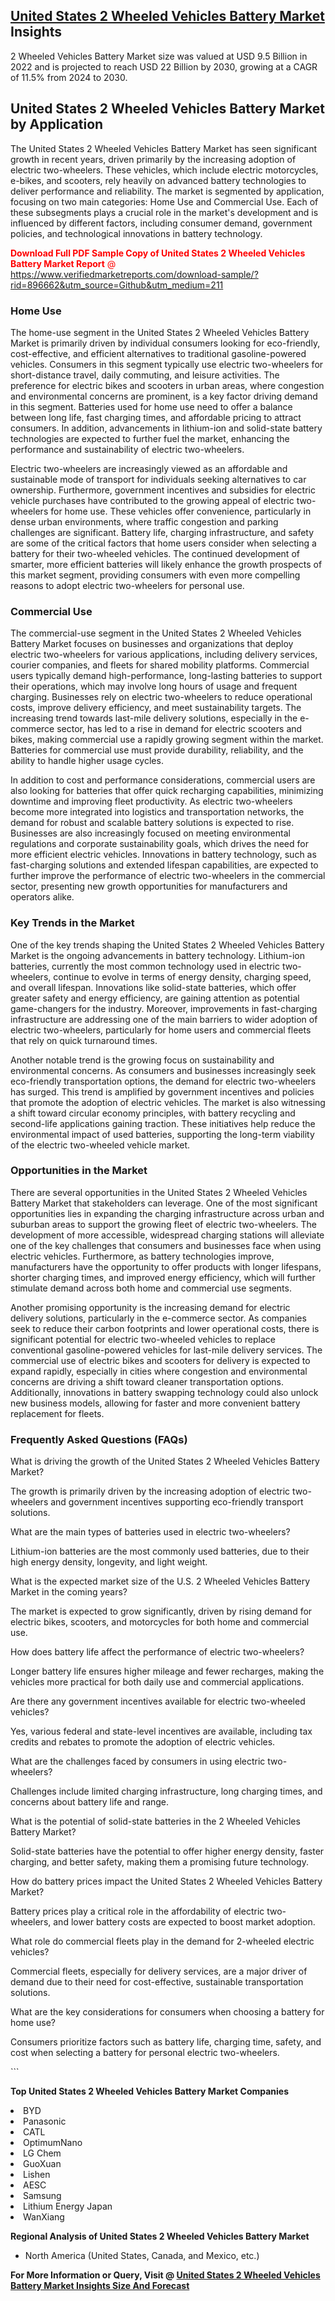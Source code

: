 <h2><a href="https://www.verifiedmarketreports.com/download-sample/?rid=896662&amp;utm_source=Github&amp;utm_medium=211" target="_blank">United States 2 Wheeled Vehicles Battery Market</a> Insights</h2><p>2 Wheeled Vehicles Battery Market size was valued at USD 9.5 Billion in 2022 and is projected to reach USD 22 Billion by 2030, growing at a CAGR of 11.5% from 2024 to 2030.</p><p><h2>United States 2 Wheeled Vehicles Battery Market by Application</h2>The United States 2 Wheeled Vehicles Battery Market has seen significant growth in recent years, driven primarily by the increasing adoption of electric two-wheelers. These vehicles, which include electric motorcycles, e-bikes, and scooters, rely heavily on advanced battery technologies to deliver performance and reliability. The market is segmented by application, focusing on two main categories: Home Use and Commercial Use. Each of these subsegments plays a crucial role in the market's development and is influenced by different factors, including consumer demand, government policies, and technological innovations in battery technology.<p><span class=""><span style="color: #ff0000;"><strong>Download Full PDF Sample Copy of United States 2 Wheeled Vehicles Battery Market Report</strong> @ </span><a href="https://www.verifiedmarketreports.com/download-sample/?rid=896662&amp;utm_source=Github&amp;utm_medium=211" target="_blank">https://www.verifiedmarketreports.com/download-sample/?rid=896662&amp;utm_source=Github&amp;utm_medium=211</a></span></p><h3>Home Use</h3><p>The home-use segment in the United States 2 Wheeled Vehicles Battery Market is primarily driven by individual consumers looking for eco-friendly, cost-effective, and efficient alternatives to traditional gasoline-powered vehicles. Consumers in this segment typically use electric two-wheelers for short-distance travel, daily commuting, and leisure activities. The preference for electric bikes and scooters in urban areas, where congestion and environmental concerns are prominent, is a key factor driving demand in this segment. Batteries used for home use need to offer a balance between long life, fast charging times, and affordable pricing to attract consumers. In addition, advancements in lithium-ion and solid-state battery technologies are expected to further fuel the market, enhancing the performance and sustainability of electric two-wheelers.<p>Electric two-wheelers are increasingly viewed as an affordable and sustainable mode of transport for individuals seeking alternatives to car ownership. Furthermore, government incentives and subsidies for electric vehicle purchases have contributed to the growing appeal of electric two-wheelers for home use. These vehicles offer convenience, particularly in dense urban environments, where traffic congestion and parking challenges are significant. Battery life, charging infrastructure, and safety are some of the critical factors that home users consider when selecting a battery for their two-wheeled vehicles. The continued development of smarter, more efficient batteries will likely enhance the growth prospects of this market segment, providing consumers with even more compelling reasons to adopt electric two-wheelers for personal use.</p><h3>Commercial Use</h3><p>The commercial-use segment in the United States 2 Wheeled Vehicles Battery Market focuses on businesses and organizations that deploy electric two-wheelers for various applications, including delivery services, courier companies, and fleets for shared mobility platforms. Commercial users typically demand high-performance, long-lasting batteries to support their operations, which may involve long hours of usage and frequent charging. Businesses rely on electric two-wheelers to reduce operational costs, improve delivery efficiency, and meet sustainability targets. The increasing trend towards last-mile delivery solutions, especially in the e-commerce sector, has led to a rise in demand for electric scooters and bikes, making commercial use a rapidly growing segment within the market. Batteries for commercial use must provide durability, reliability, and the ability to handle higher usage cycles.<p>In addition to cost and performance considerations, commercial users are also looking for batteries that offer quick recharging capabilities, minimizing downtime and improving fleet productivity. As electric two-wheelers become more integrated into logistics and transportation networks, the demand for robust and scalable battery solutions is expected to rise. Businesses are also increasingly focused on meeting environmental regulations and corporate sustainability goals, which drives the need for more efficient electric vehicles. Innovations in battery technology, such as fast-charging solutions and extended lifespan capabilities, are expected to further improve the performance of electric two-wheelers in the commercial sector, presenting new growth opportunities for manufacturers and operators alike.</p><h3>Key Trends in the Market</h3><p>One of the key trends shaping the United States 2 Wheeled Vehicles Battery Market is the ongoing advancements in battery technology. Lithium-ion batteries, currently the most common technology used in electric two-wheelers, continue to evolve in terms of energy density, charging speed, and overall lifespan. Innovations like solid-state batteries, which offer greater safety and energy efficiency, are gaining attention as potential game-changers for the industry. Moreover, improvements in fast-charging infrastructure are addressing one of the main barriers to wider adoption of electric two-wheelers, particularly for home users and commercial fleets that rely on quick turnaround times.</p><p>Another notable trend is the growing focus on sustainability and environmental concerns. As consumers and businesses increasingly seek eco-friendly transportation options, the demand for electric two-wheelers has surged. This trend is amplified by government incentives and policies that promote the adoption of electric vehicles. The market is also witnessing a shift toward circular economy principles, with battery recycling and second-life applications gaining traction. These initiatives help reduce the environmental impact of used batteries, supporting the long-term viability of the electric two-wheeled vehicle market.</p><h3>Opportunities in the Market</h3><p>There are several opportunities in the United States 2 Wheeled Vehicles Battery Market that stakeholders can leverage. One of the most significant opportunities lies in expanding the charging infrastructure across urban and suburban areas to support the growing fleet of electric two-wheelers. The development of more accessible, widespread charging stations will alleviate one of the key challenges that consumers and businesses face when using electric vehicles. Furthermore, as battery technologies improve, manufacturers have the opportunity to offer products with longer lifespans, shorter charging times, and improved energy efficiency, which will further stimulate demand across both home and commercial use segments.</p><p>Another promising opportunity is the increasing demand for electric delivery solutions, particularly in the e-commerce sector. As companies seek to reduce their carbon footprints and lower operational costs, there is significant potential for electric two-wheeled vehicles to replace conventional gasoline-powered vehicles for last-mile delivery services. The commercial use of electric bikes and scooters for delivery is expected to expand rapidly, especially in cities where congestion and environmental concerns are driving a shift toward cleaner transportation options. Additionally, innovations in battery swapping technology could also unlock new business models, allowing for faster and more convenient battery replacement for fleets.</p><h3>Frequently Asked Questions (FAQs)</h3><p>What is driving the growth of the United States 2 Wheeled Vehicles Battery Market?</p><p>The growth is primarily driven by the increasing adoption of electric two-wheelers and government incentives supporting eco-friendly transport solutions.</p><p>What are the main types of batteries used in electric two-wheelers?</p><p>Lithium-ion batteries are the most commonly used batteries, due to their high energy density, longevity, and light weight.</p><p>What is the expected market size of the U.S. 2 Wheeled Vehicles Battery Market in the coming years?</p><p>The market is expected to grow significantly, driven by rising demand for electric bikes, scooters, and motorcycles for both home and commercial use.</p><p>How does battery life affect the performance of electric two-wheelers?</p><p>Longer battery life ensures higher mileage and fewer recharges, making the vehicles more practical for both daily use and commercial applications.</p><p>Are there any government incentives available for electric two-wheeled vehicles?</p><p>Yes, various federal and state-level incentives are available, including tax credits and rebates to promote the adoption of electric vehicles.</p><p>What are the challenges faced by consumers in using electric two-wheelers?</p><p>Challenges include limited charging infrastructure, long charging times, and concerns about battery life and range.</p><p>What is the potential of solid-state batteries in the 2 Wheeled Vehicles Battery Market?</p><p>Solid-state batteries have the potential to offer higher energy density, faster charging, and better safety, making them a promising future technology.</p><p>How do battery prices impact the United States 2 Wheeled Vehicles Battery Market?</p><p>Battery prices play a critical role in the affordability of electric two-wheelers, and lower battery costs are expected to boost market adoption.</p><p>What role do commercial fleets play in the demand for 2-wheeled electric vehicles?</p><p>Commercial fleets, especially for delivery services, are a major driver of demand due to their need for cost-effective, sustainable transportation solutions.</p><p>What are the key considerations for consumers when choosing a battery for home use?</p><p>Consumers prioritize factors such as battery life, charging time, safety, and cost when selecting a battery for personal electric two-wheelers.</p>```</p><p><strong>Top United States 2 Wheeled Vehicles Battery Market Companies</strong></p><div data-test-id=""><p><li>BYD</li><li> Panasonic</li><li> CATL</li><li> OptimumNano</li><li> LG Chem</li><li> GuoXuan</li><li> Lishen</li><li> AESC</li><li> Samsung</li><li> Lithium Energy Japan</li><li> WanXiang</li></p><div><strong>Regional Analysis of&nbsp;United States 2 Wheeled Vehicles Battery Market</strong></div><ul><li dir="ltr"><p dir="ltr">North America&nbsp;(United States, Canada, and Mexico, etc.)</p></li></ul><p><strong>For More Information or Query, Visit @&nbsp;</strong><strong><a href="https://www.verifiedmarketreports.com/product/2-wheeled-vehicles-battery-market/?utm_source=Github&amp;utm_medium=211" target="_blank">United States 2 Wheeled Vehicles Battery Market Insights Size And Forecast</a></strong></p></div>
